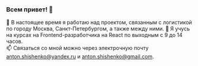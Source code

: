 ### Всем привет! 👋

🔭 В настоящее время я работаю над проектом, связанным с логистикой по городу Москва, Санкт-Петербургом, а также между ними.
🌱 Я учусь на курсах на Frontend-разработчика на React по выходным с 9 до 14 часов.                                        
📫 Связаться со мной можно через электрочную почту anton.shishenko@yandex.ru и anton.shishenko@gmail.com.
<!--
**antonshishenko/antonshishenko** is a ✨ _special_ ✨ repository because its `README.md` (this file) appears on your GitHub profile.

Here are some ideas to get you started:

- 🤔 I’m looking for help with ...
- 💬 Ask me about ...
- 😄 Pronouns: ...
- ⚡ Fun fact: ...
-->
